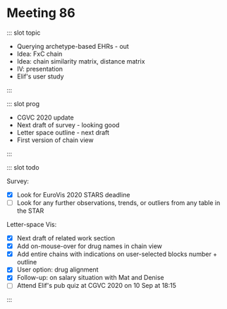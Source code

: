 # Meeting 86

<Meeting index="86" members="Bob, Elif, Mohammed, Wang" date="8 Sep 2020 11:00" nextDate="15 Sep 2020 11:00">

::: slot topic

- Querying archetype-based EHRs - out
- Idea: FxC chain
- Idea: chain similarity matrix, distance matrix
- IV: presentation
- Elif's user study

:::

::: slot prog

- CGVC 2020 update
- Next draft of survey - looking good
- Letter space outline - next draft
- First version of chain view

:::

::: slot todo

Survey:

- [x] Look for EuroVis 2020 STARS deadline
- [ ] Look for any further observations, trends, or outliers from any table in the STAR

Letter-space Vis:

- [x] Next draft of related work section
- [x] Add on-mouse-over for drug names in chain view
- [x] Add entire chains with indications on user-selected blocks number + outline
- [x] User option: drug alignment
- [x] Follow-up: on salary situation with Mat and Denise
- [ ] Attend Elif's pub quiz at CGVC 2020 on 10 Sep at 18:15

:::

</Meeting>
